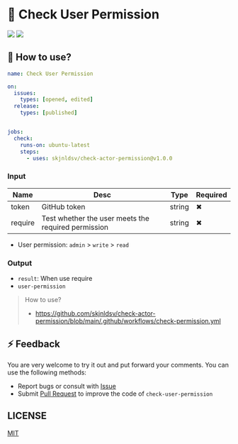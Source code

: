 # 👮 Check User Permission

[![](https://img.shields.io/badge/marketplace-check--actor--permission-blueviolet?style=flat-square)](https://github.com/marketplace/actions/check-actor-permission)
[![](https://img.shields.io/github/v/release/skjnldsv/check-actor-permission?style=flat-square&color=orange)](https://github.com/skjnldsv/check-user-permission/releases)

## 🚀 How to use?

```yml
name: Check User Permission

on:
  issues:
    types: [opened, edited]
  release:
    types: [published]


jobs:
  check:
    runs-on: ubuntu-latest
    steps:
      - uses: skjnldsv/check-actor-permission@v1.0.0
```

### Input

| Name | Desc | Type | Required |
| -- | -- | -- | -- |
| token | GitHub token | string | ✖ |
| require | Test whether the user meets the required permission | string | ✖ |

- User permission: `admin` > `write` > `read`

### Output

- `result`: When use require
- `user-permission`

> How to use? 
> - https://github.com/skjnldsv/check-actor-permission/blob/main/.github/workflows/check-permission.yml

## ⚡ Feedback

You are very welcome to try it out and put forward your comments. You can use the following methods:

- Report bugs or consult with [Issue](https://github.com/skjnldsv/check-user-permissionissues)
- Submit [Pull Request](https://github.com/skjnldsv/check-user-permission/pulls) to improve the code of `check-user-permission`

## LICENSE

[MIT](./LICENSE)
